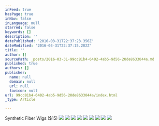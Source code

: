 ```yaml
---
inFeed: true
hasPage: true
inNav: false
inLanguage: null
starred: false
keywords: []
description: ''
datePublished: '2016-03-31T22:37:23.356Z'
dateModified: '2016-03-31T22:37:15.282Z'
title: ''
author: []
sourcePath: _posts/2016-03-31-99cc81b4-6402-4ab5-9d56-20de8633044a.md
published: true
authors: []
publisher:
  name: null
  domain: null
  url: null
  favicon: null
url: 99cc81b4-6402-4ab5-9d56-20de8633044a/index.html
_type: Article

---
```

Synthetic Fiber Wigs ($15)
![](https://the-grid-user-content.s3-us-west-2.amazonaws.com/9b966e9b-7e07-422d-b6b8-cabb84022332.jpg)
![](https://the-grid-user-content.s3-us-west-2.amazonaws.com/fecaaec1-57e2-4ced-8a2e-a77b5d5ad3ec.jpg)
![](https://the-grid-user-content.s3-us-west-2.amazonaws.com/6e504aff-3ab2-493b-aec6-8e756ae9a729.jpg)
![](https://the-grid-user-content.s3-us-west-2.amazonaws.com/1c9d6f57-bfcd-485e-b244-74d007dcd6c4.jpg)
![](https://the-grid-user-content.s3-us-west-2.amazonaws.com/02253046-428e-45da-aae4-329b610dd279.jpg)
![](https://the-grid-user-content.s3-us-west-2.amazonaws.com/fc1746fa-af32-4460-8001-138807ae2832.jpg)
![](https://the-grid-user-content.s3-us-west-2.amazonaws.com/9c25115e-9071-46b1-a388-a80e30704f55.jpg)
![](https://the-grid-user-content.s3-us-west-2.amazonaws.com/6766a33c-a4d5-4576-80b3-ba0758c9a6ba.jpg)
![](https://the-grid-user-content.s3-us-west-2.amazonaws.com/01d46ef5-3cb9-4dd6-be4f-03a6a31bea12.jpg)